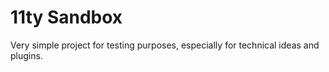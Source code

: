 # 11ty Sandbox

Very simple project for testing purposes, especially for technical ideas and plugins. 
